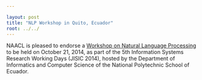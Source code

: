 ```yaml
---

layout: post
title: "NLP Workshop in Quito, Ecuador"
root: ../../
---
```


NAACL is pleased to endorse a [Workshop on Natural Language Processing](http://jisic.epn.edu.ec/index.php/cronograma/workshop-pnl) to be held on October 21, 2014, as part of the 5th Information Systems Research Working Days (JISIC 2014), hosted by the Department of Informatics and Computer Science of the National Polytechnic School of Ecuador.
